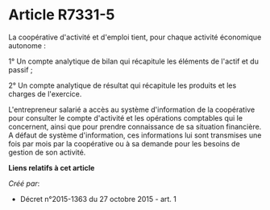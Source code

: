 # Article R7331-5

La coopérative d'activité et d'emploi tient, pour chaque activité économique autonome :

1° Un compte analytique de bilan qui récapitule les éléments de l'actif et du passif ;

2° Un compte analytique de résultat qui récapitule les produits et les charges de l'exercice.

L'entrepreneur salarié a accès au système d'information de la coopérative pour consulter le compte d'activité et les
opérations comptables qui le concernent, ainsi que pour prendre connaissance de sa situation financière. A défaut de système
d'information, ces informations lui sont transmises une fois par mois par la coopérative ou à sa demande pour les besoins de
gestion de son activité.

**Liens relatifs à cet article**

_Créé par_:

  - Décret n°2015-1363 du 27 octobre 2015 - art. 1
